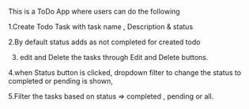 This is a ToDo App where users can do the following

1.Create Todo Task with task name , Description & status

2.By default status adds as not completed for created todo

3. edit and Delete the tasks through Edit and Delete buttons.

4.when Status button is clicked, dropdown filter to change the status to completed or pending is shown,

5.Filter the tasks based on status => completed , pending or all.
